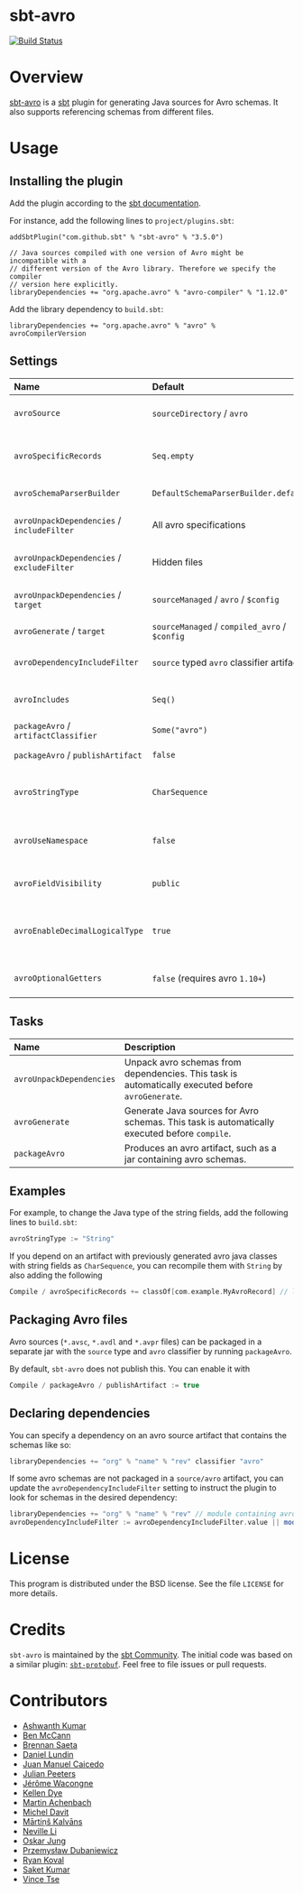 sbt-avro
========

[![Build Status](https://github.com/sbt/sbt-avro/actions/workflows/ci.yml/badge.svg)](https://github.com/sbt/sbt-avro/actions/workflows/ci.yml)

# Overview

[sbt-avro](http://avro.apache.org) is a [sbt](http://www.scala-sbt.org) plugin for generating Java sources for Avro
schemas. It also supports referencing schemas from different files.

# Usage

## Installing the plugin

Add the plugin according to the [sbt documentation](https://www.scala-sbt.org/1.x/docs/Using-Plugins.html).

For instance, add the following lines to `project/plugins.sbt`:

```
addSbtPlugin("com.github.sbt" % "sbt-avro" % "3.5.0")

// Java sources compiled with one version of Avro might be incompatible with a
// different version of the Avro library. Therefore we specify the compiler
// version here explicitly.
libraryDependencies += "org.apache.avro" % "avro-compiler" % "1.12.0"
```

Add the library dependency to `build.sbt`:

```
libraryDependencies += "org.apache.avro" % "avro" % avroCompilerVersion
```

## Settings

| Name                                       | Default                                       | Description                                                                             |
|:-------------------------------------------|:----------------------------------------------|:----------------------------------------------------------------------------------------|
| `avroSource`                               | `sourceDirectory` / `avro`                    | Source directory with `*.avsc`, `*.avdl` and `*.avpr` files.                            |
| `avroSpecificRecords`                      | `Seq.empty`                                   | List of avro generated classes to recompile with current avro version and settings.     |
| `avroSchemaParserBuilder`                  | `DefaultSchemaParserBuilder.default()`        | `.avsc` schema parser builder                                                           |
| `avroUnpackDependencies` / `includeFilter` | All avro specifications                       | Avro specification files from dependencies to unpack                                    |
| `avroUnpackDependencies` / `excludeFilter` | Hidden files                                  | Avro specification files from dependencies to exclude from unpacking                    |
| `avroUnpackDependencies` / `target`        | `sourceManaged` / `avro` / `$config`          | Target directory for schemas packaged in the dependencies                               |
| `avroGenerate` / `target`                  | `sourceManaged` / `compiled_avro` / `$config` | Source directory for generated `.java` files.                                           |
| `avroDependencyIncludeFilter`              | `source` typed `avro` classifier artifacts    | Dependencies containing avro schema to be unpacked for generation                       |
| `avroIncludes`                             | `Seq()`                                       | Paths with extra `*.avsc` files to be included in compilation.                          |
| `packageAvro` / `artifactClassifier`       | `Some("avro")`                                | Classifier for avro artifact                                                            |
| `packageAvro` / `publishArtifact`          | `false`                                       | Enable / Disable avro artifact publishing                                               |
| `avroStringType`                           | `CharSequence`                                | Type for representing strings. Possible values: `CharSequence`, `String`, `Utf8`.       |
| `avroUseNamespace`                         | `false`                                       | Validate that directory layout reflects namespaces, i.e. `com/myorg/MyRecord.avsc`.     |
| `avroFieldVisibility`                      | `public`                                      | Field Visibility for the properties. Possible values: `private`, `public`.              |
| `avroEnableDecimalLogicalType`             | `true`                                        | Use `java.math.BigDecimal` instead of `java.nio.ByteBuffer` for logical type `decimal`. |
| `avroOptionalGetters`                      | `false` (requires avro `1.10+`)               | Generate getters that return `Optional` for nullable fields.                            |

## Tasks

| Name                     | Description                                                                                       |
|:-------------------------|:--------------------------------------------------------------------------------------------------|
| `avroUnpackDependencies` | Unpack avro schemas from dependencies. This task is automatically executed before `avroGenerate`. |
| `avroGenerate`           | Generate Java sources for Avro schemas. This task is automatically executed before `compile`.     |
| `packageAvro`            | Produces an avro artifact, such as a jar containing avro schemas.                                 |

## Examples

For example, to change the Java type of the string fields, add the following lines to `build.sbt`:

```sbt
avroStringType := "String"
```

If you depend on an artifact with previously generated avro java classes with string fields as `CharSequence`,
you can recompile them with `String` by also adding the following

```sbt
Compile / avroSpecificRecords += classOf[com.example.MyAvroRecord] // lib must be declared in project/plugins.sbt
```

## Packaging Avro files

Avro sources (`*.avsc`, `*.avdl` and `*.avpr` files) can be packaged in a separate jar with the `source` type and
`avro` classifier by running `packageAvro`.

By default, `sbt-avro` does not publish this. You can enable it with

```sbt
Compile / packageAvro / publishArtifact := true
```

## Declaring dependencies

You can specify a dependency on an avro source artifact that contains the schemas like so:

```sbt
libraryDependencies += "org" % "name" % "rev" classifier "avro"
```

If some avro schemas are not packaged in a `source/avro` artifact, you can update the `avroDependencyIncludeFilter`
setting to instruct the plugin to look for schemas in the desired dependency:

```sbt
libraryDependencies += "org" % "name" % "rev" // module containing avro schemas
avroDependencyIncludeFilter := avroDependencyIncludeFilter.value || moduleFilter(organization = "org", name = "name")
```

# License

This program is distributed under the BSD license. See the file `LICENSE` for more details.

# Credits

`sbt-avro` is maintained by the [sbt Community](http://www.scala-sbt.org/release/docs/Community-Plugins.html). The
initial code was based on a similar plugin: [`sbt-protobuf`](https://github.com/gseitz/sbt-protobuf). Feel free to file
issues or pull requests.

# Contributors

- [Ashwanth Kumar](https://github.com/ashwanthkumar)
- [Ben McCann](http://www.benmccann.com)
- [Brennan Saeta](https://github.com/saeta)
- [Daniel Lundin](https://github.com/dln)
- [Juan Manuel Caicedo](https://cavorite.com)
- [Julian Peeters](https://github.com/julianpeeters)
- [Jérôme Wacongne](https://github.com/ch4mpy)
- [Kellen Dye](https://github.com/kellen)
- [Martin Achenbach](https://github.com/drachenbach)
- [Michel Davit](https://github.com/RustedBones)
- [Mārtiņš Kalvāns](https://github.com/sisidra)
- [Neville Li](https://github.com/nevillelyh)
- [Oskar Jung](https://github.com/ojung)
- [Przemysław Dubaniewicz](https://github.com/przemekd)
- [Ryan Koval](https://github.com/rkoval)
- [Saket Kumar](https://github.com/skate056)
- [Vince Tse](https://github.com/vtonehundred)
